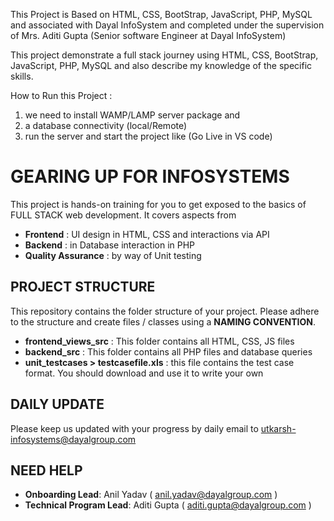 
This Project is Based on HTML, CSS, BootStrap, JavaScript, PHP, MySQL and associated with Dayal InfoSystem 
and completed under the supervision of Mrs. Aditi Gupta (Senior software Engineer at Dayal InfoSystem)

This project demonstrate a full stack journey using HTML, CSS, BootStrap, JavaScript, PHP, MySQL and also 
describe my knowledge of the specific skills.

How to Run this Project : 
1. we need to install WAMP/LAMP server package and 
2. a database connectivity (local/Remote)
3. run the server and start the project like (Go Live in VS code)












# GEARING UP FOR INFOSYSTEMS
This project is hands-on training for you to get exposed to the basics of FULL STACK web development. It covers aspects from
* **Frontend** : UI design in HTML, CSS and interactions via API
* **Backend** : in Database interaction in PHP
* **Quality Assurance** : by way of Unit testing

## PROJECT STRUCTURE
This repository contains the folder structure of your project. Please adhere to the structure and create files / classes using a **NAMING CONVENTION**.
* **frontend_views_src** : This folder contains all HTML, CSS, JS files
* **backend_src** : This folder contains all PHP files and database queries
* **unit_testcases > testcasefile.xls** : this file contains the test case format. You should download and use it to write your own

## DAILY UPDATE
Please keep us updated with your progress by daily email to utkarsh-infosystems@dayalgroup.com

## NEED HELP
* **Onboarding Lead**: Anil Yadav ( anil.yadav@dayalgroup.com )
* **Technical Program Lead**: Aditi Gupta ( aditi.gupta@dayalgroup.com )
